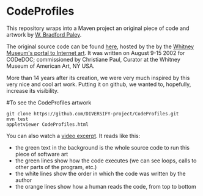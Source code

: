 # CodeProfiles

This repository wraps into a Maven project an original piece of code and artwork by  [W. Bradford Paley](http://wbradfordpaley.com/live/).

The original source code can be found [here](http://artport.whitney.org/commissions/codedoc/Paley/code.html), hosted by the by the [Whitney Museum's portal to Internet art](http://whitney.org/Exhibitions/Artport). It was written on August 9-15 2002 for CODeDOC; commissioned by Christiane Paul, Curator at the Whitney Museum of American Art, NY USA.

More than 14 years after its creation, we were very much inspired by this very nice and cool art work. Putting it on github, we wanted to, hopefully, increase its visibility.

#To see the CodeProfiles artwork

```
git clone https://github.com/DIVERSIFY-project/CodeProfiles.git
mvn test
appletviewer CodeProfiles.html
```
You can also watch a [video excerpt](https://github.com/DIVERSIFY-project/CodeProfiles/blob/master/CodeProfiles-short.mp4). It reads like this:
- the green text in the background is the whole source code to run this piece of software art
- the green lines show how the code executes (we can see loops, calls to other parts of the program, etc.)
- the white lines show the order in which the code was written by the author
- the orange lines show how a human reads the code, from top to bottom
